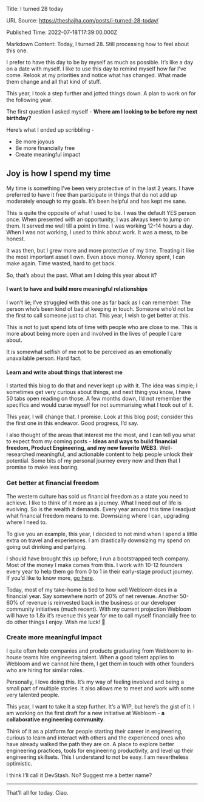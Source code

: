 Title: I turned 28 today

URL Source: https://theshajha.com/posts/i-turned-28-today/

Published Time: 2022-07-18T17:39:00.000Z

Markdown Content:
Today, I turned 28. Still processing how to feel about this one.

I prefer to have this day to be by myself as much as possible. It’s like a day on a date with myself. I like to use this day to remind myself how far I’ve come. Relook at my priorities and notice what has changed. What made them change and all that kind of stuff.

This year, I took a step further and jotted things down. A plan to work on for the following year.

The first question I asked myself - **Where am I looking to be before my next birthday?**

Here’s what I ended up scribbling -

- Be more joyous
- Be more financially free
- Create meaningful impact

## Joy is how I spend my time

My time is something I’ve been very protective of in the last 2 years. I have preferred to have it free than participate in things that do not add up moderately enough to my goals. It’s been helpful and has kept me sane.

This is quite the opposite of what I used to be. I was the default YES person once. When presented with an opportunity, I was always keen to jump on them. It served me well till a point in time. I was working 12-14 hours a day. When I was not working, I used to think about work. It was a mess, to be honest.

It was then, but I grew more and more protective of my time. Treating it like the most important asset I own. Even above money. Money spent, I can make again. Time wasted, hard to get back.

So, that’s about the past. What am I doing this year about it?

#### I want to have and build more meaningful relationships

I won’t lie; I’ve struggled with this one as far back as I can remember. The person who’s been kind of bad at keeping in touch. Someone who’d not be the first to call someone just to chat. This year, I wish to get better at this.

This is not to just spend lots of time with people who are close to me. This is more about being more open and involved in the lives of people I care about.

It is somewhat selfish of me not to be perceived as an emotionally unavailable person. Hard fact.

#### Learn and write about things that interest me

I started this blog to do that and never kept up with it. The idea was simple; I sometimes get very curious about things, and next thing you know, I have 50 tabs open reading on those. A few months down, I’d not remember the specifics and would curse myself for not summarising what I took out of it.

This year, I will change that. I promise. Look at this blog post; consider this the first one in this endeavor. Good progress, I’d say.

I also thought of the areas that interest me the most, and I can tell you what to expect from my coming posts - **Ideas and ways to build financial freedom, Product Engineering, and my new favorite WEB3**. Well-researched meaningful, and actionable content to help people unlock their potential. Some bits of my personal journey every now and then that I promise to make less boring.

### Get better at financial freedom

The western culture has sold us financial freedom as a state you need to achieve. I like to think of it more as a journey. What I need out of life is evolving. So is the wealth it demands. Every year around this time I readjust what financial freedom means to me. Downsizing where I can, upgrading where I need to.

To give you an example, this year, I decided to not mind when I spend a little extra on travel and experiences. I am drastically downsizing my spend on going out drinking and partying.

I should have brought this up before; I run a bootstrapped tech company. Most of the money I make comes from this. I work with 10-12 founders every year to help them go from 0 to 1 in their early-stage product journey. If you’d like to know more, [go here](https://webloominc.com/?ref=theshajha.com).

Today, most of my take-home is tied to how well Webloom does in a financial year. Say somewhere north of 20% of net revenue. Another 50-60% of revenue is reinvested back in the business or our developer community initiatives (much recent). With my current projection Webloom will have to 1.8x it’s revenue this year for me to call myself financially free to do other things I enjoy. Wish me luck! :crossed_fingers:

### Create more meaningful impact

I quite often help companies and products graduating from Webloom to in-house teams hire engineering talent. When a good talent applies to Webloom and we cannot hire them, I get them in touch with other founders who are hiring for similar roles.

Personally, I love doing this. It’s my way of feeling involved and being a small part of multiple stories. It also allows me to meet and work with some very talented people.

This year, I want to take it a step further. It’s a WIP, but here’s the gist of it. I am working on the first draft for a new initiative at Webloom - **a collaborative engineering community**.

Think of it as a platform for people starting their career in engineering, curious to learn and interact with others and the experienced ones who have already walked the path they are on. A place to explore better engineering practices, tools for engineering productivity, and level up their engineering skillsets. This I understand to not be easy. I am nevertheless optimistic.

I think I’ll call it DevStash. No? Suggest me a better name?

---

That’ll all for today. Ciao.

